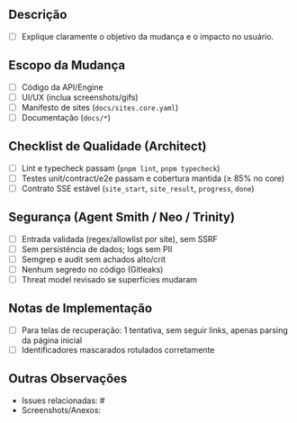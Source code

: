 ## Descrição
- [ ] Explique claramente o objetivo da mudança e o impacto no usuário.

## Escopo da Mudança
- [ ] Código da API/Engine
- [ ] UI/UX (inclua screenshots/gifs)
- [ ] Manifesto de sites (`docs/sites.core.yaml`)
- [ ] Documentação (`docs/*`)

## Checklist de Qualidade (Architect)
- [ ] Lint e typecheck passam (`pnpm lint`, `pnpm typecheck`)
- [ ] Testes unit/contract/e2e passam e cobertura mantida (≥ 85% no core)
- [ ] Contrato SSE estável (`site_start`, `site_result`, `progress`, `done`)

## Segurança (Agent Smith / Neo / Trinity)
- [ ] Entrada validada (regex/allowlist por site), sem SSRF
- [ ] Sem persistência de dados; logs sem PII
- [ ] Semgrep e audit sem achados alto/crit
- [ ] Nenhum segredo no código (Gitleaks)
- [ ] Threat model revisado se superfícies mudaram

## Notas de Implementação
- [ ] Para telas de recuperação: 1 tentativa, sem seguir links, apenas parsing da página inicial
- [ ] Identificadores mascarados rotulados corretamente

## Outras Observações
- Issues relacionadas: #
- Screenshots/Anexos:
